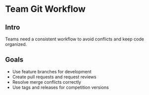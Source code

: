 # Team Git Workflow

## Intro
Teams need a consistent workflow to avoid conflicts and keep code organized.

## Goals
- Use feature branches for development
- Create pull requests and request reviews
- Resolve merge conflicts correctly
- Use tags and releases for competition versions
